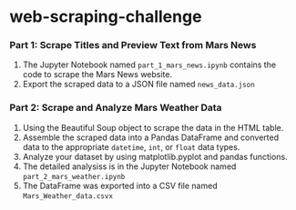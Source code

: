 # web-scraping-challenge

### Part 1: Scrape Titles and Preview Text from Mars News

1. The Jupyter Notebook named `part_1_mars_news.ipynb` contains the code to scrape the Mars News website.
2. Export the scraped data to a JSON file named `news_data.json`

### Part 2: Scrape and Analyze Mars Weather Data

1. Using the  Beautiful Soup object to scrape the data in the HTML table.
2. Assemble the scraped data into a Pandas DataFrame and converted data to the appropriate `datetime`, `int`, or `float` data types.
3. Analyze your dataset by using matplotlib.pyplot and pandas functions.
4. The detailed analysiss is in the Jupyter Notebook named `part_2_mars_weather.ipynb`
5. The DataFrame was exported into a CSV file named `Mars_Weather_data.csvx`
